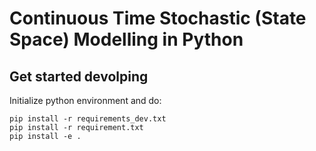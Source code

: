 # Continuous Time Stochastic (State Space) Modelling in Python




## Get started devolping

Initialize python environment and do:
````
pip install -r requirements_dev.txt
pip install -r requirement.txt
pip install -e .
`````

